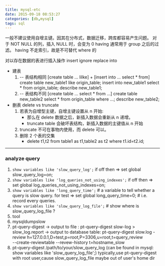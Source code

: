 ```yaml
---
title: mysql-etc
date: 2015-09-18 08:53:27
categories: [db,mysql]
tags: sql
---
```


一般不建议使用自增主键。因其在分布式，数据迁移，跨库都容易产生问题。
对于 NOT NULL 的列，插入 NULL 时，会变为 0
having 通常用于 group 之后的过滤。
having 不走索引，故是不可替代 where 的

对以存在数据的表进行插入操作
insert ignore
replace into

- 建表
    1.  -- 表结构相同  [create table ... lilke] + [insert into ... select * from] 
        create table new_table1 like origin_table;
        insert into new_table1 select * from origin_table;
        describe new_table1;
    2. -- 表结构不同 	[create table ... select * from ...]
        create table new_table2 select * from origin_table where ...;
        describe new_table2;
- 删表 delete vs truncate
    1. 若表为自增型主键，自增主键设置从 n 开始:
        - 那么在 delete 数据之后，新插入数据会重新从 n 递增。
        - truncate table 会破坏表结构，新插入数据的主键值从 n 开始
    2. truncate 不可在事物内使用，而 delete 可以。
    3. 删除 2 个表的交集
        - delete t1,t2 from table1 as t1,table2 as t2 where t1.id=t2.id;

---
### analyze query        

1. `show variables like 'slow_query_log';`
  if off then => set global slow_query_log=on;
2. `show variables like 'log_queries_not_using_indexes';`
  if off then => set global log_queries_not_using_indexes=on;
3. `show variables like 'long_query_time';`   # a variable to tell whether a query is slow query.
  for test => set global long_query_time=0; # i.e. record every queries.
4. `show variables like 'slow_query_log_file';` # show where is slow_query_log_file ?
5. tool
  1. mysqldumpslow
  2. pt-query-digest
     -> output to file : pt-query-digest slow-log > slow_log.report
     -> output to database table:
        pt-query-digest slow.log -review h=127.0.0.1,D=test,p=root,P=3306,u=root,t=query_review \
        --create-reviewtable --revew-history t=hostname_slow
6. pt-query-digest /path/to/your/slow_query_log  (can be found in mysql: show variables like 'slow_query_log_file';)
	typically,use pt-query-digest with root user,cause slow_query_log_file maybe out of user's home dir
